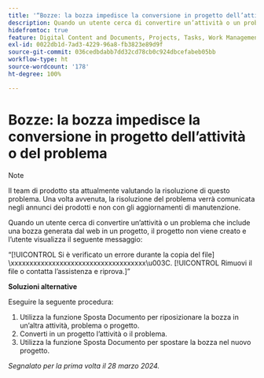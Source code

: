 ```yaml
---
title: '“Bozze: la bozza impedisce la conversione in progetto dell’attività o del problema”'
description: Quando un utente cerca di convertire un’attività o un problema che include una bozza generata dal web in un progetto, il progetto non viene creato e l’utente visualizza un messaggio. È disponibile una soluzione alternativa.
hidefromtoc: true
feature: Digital Content and Documents, Projects, Tasks, Work Management
exl-id: 0022db1d-7ad3-4229-96a8-fb3823e89d9f
source-git-commit: 036cedbdabb7dd32cd78cb0c924dbcefabeb05bb
workflow-type: ht
source-wordcount: '178'
ht-degree: 100%

---
```


# Bozze: la bozza impedisce la conversione in progetto dell’attività o del problema

>[!NOTE]
>
>Il team di prodotto sta attualmente valutando la risoluzione di questo problema. Una volta avvenuta, la risoluzione del problema verrà comunicata negli annunci dei prodotti e non con gli aggiornamenti di manutenzione.

Quando un utente cerca di convertire un’attività o un problema che include una bozza generata dal web in un progetto, il progetto non viene creato e l’utente visualizza il seguente messaggio:

“[!UICONTROL Si è verificato un errore durante la copia del file] \xxxxxxxxxxxxxxxxxxxxxxxxxxxxxxxxxxxx\u003C\. [!UICONTROL Rimuovi il file o contatta l’assistenza e riprova.]”

**Soluzioni alternative**

Eseguire la seguente procedura:

1. Utilizza la funzione Sposta Documento per riposizionare la bozza in un’altra attività, problema o progetto.
2. Converti in un progetto l’attività o il problema.
3. Utilizza la funzione Sposta Documento per spostare la bozza nel nuovo progetto.

_Segnalato per la prima volta il 28 marzo 2024._

